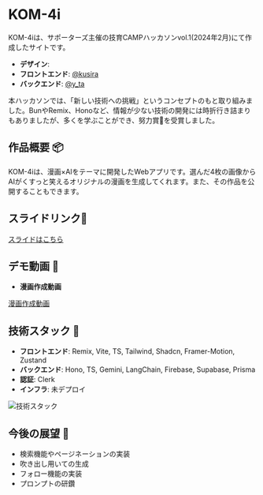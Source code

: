 # KOM-4i

KOM-4iは、サポーターズ主催の技育CAMPハッカソンvol.1(2024年2月)にて作成したサイトです。<br />

- **デザイン**: 
- **フロントエンド**: [@kusira](https://github.com/kusira) 
- **バックエンド**: [@y_ta](https://github.com/balckowl)

本ハッカソンでは、「新しい技術への挑戦」というコンセプトのもと取り組みました。BunやRemix、Honoなど、情報が少ない技術の開発には時折行き詰まりもありましたが、多くを学ぶことができ、努力賞🥉を受賞しました。

## 作品概要 📦
KOM-4iは、漫画×AIをテーマに開発したWebアプリです。選んだ4枚の画像からAIがくすっと笑えるオリジナルの漫画を生成してくれます。また、その作品を公開することもできます。

## スライドリンク🔗

[スライドはこちら](https://www.canva.com/design/DAF-VCUDKZA/JJ_JhjC7htHkG0lcHWKaGQ/edit?utm_content=DAF-VCUDKZA&utm_campaign=designshare&utm_medium=link2&utm_source=sharebutton)

## デモ動画 🎥

- **漫画作成動画**

[漫画作成動画](https://github.com/balckowl/KOMA-AI/assets/129815120/6526ffeb-0490-4f4e-b246-278d745460c2)

## 技術スタック 🚀

- **フロントエンド**: Remix, Vite, TS, Tailwind, Shadcn, Framer-Motion, Zustand
- **バックエンド**: Hono, TS, Gemini, LangChain, Firebase, Supabase, Prisma
- **認証**: Clerk
- **インフラ**: 未デプロイ
  
![技術スタック](https://github.com/balckowl/KOMA-AI/assets/129815120/1ca41e02-6374-4e94-9823-54d5982a547f)

## 今後の展望 🔭

- 検索機能やページネーションの実装
- 吹き出し用いての生成
- フォロー機能の実装
- プロンプトの研鑽




